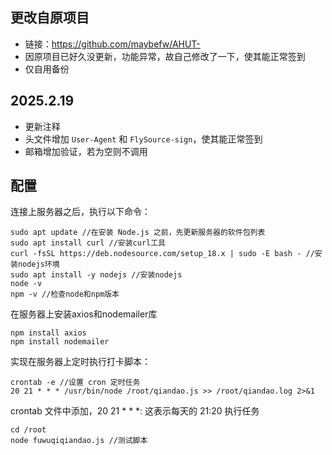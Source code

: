 ## 更改自原项目

- 链接：https://github.com/maybefw/AHUT-
- 因原项目已好久没更新，功能异常，故自己修改了一下，使其能正常签到
- 仅自用备份

##  2025.2.19

- 更新注释
- 头文件增加 `User-Agent` 和 `FlySource-sign`，使其能正常签到
- 邮箱增加验证，若为空则不调用



## 配置

连接上服务器之后，执行以下命令：

```
sudo apt update //在安装 Node.js 之前，先更新服务器的软件包列表
sudo apt install curl //安装curl工具
curl -fsSL https://deb.nodesource.com/setup_18.x | sudo -E bash - //安装nodejs环境
sudo apt install -y nodejs //安装nodejs
node -v
npm -v //检查node和npm版本
```

在服务器上安装axios和nodemailer库

```
npm install axios
npm install nodemailer
```

实现在服务器上定时执行打卡脚本：

```
crontab -e //设置 cron 定时任务
20 21 * * * /usr/bin/node /root/qiandao.js >> /root/qiandao.log 2>&1
```

crontab 文件中添加，20 21 * * *: 这表示每天的 21:20 执行任务

```
cd /root
node fuwuqiqiandao.js //测试脚本
```

